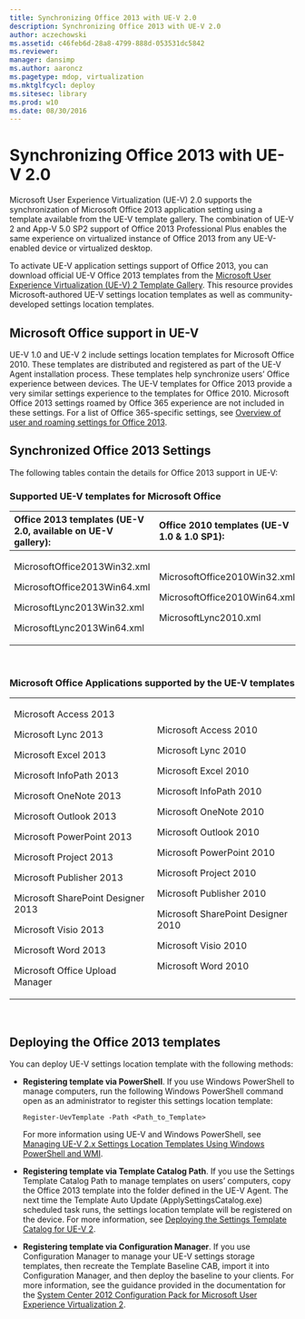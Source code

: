 ```yaml
---
title: Synchronizing Office 2013 with UE-V 2.0
description: Synchronizing Office 2013 with UE-V 2.0
author: aczechowski
ms.assetid: c46feb6d-28a8-4799-888d-053531dc5842
ms.reviewer: 
manager: dansimp
ms.author: aaroncz
ms.pagetype: mdop, virtualization
ms.mktglfcycl: deploy
ms.sitesec: library
ms.prod: w10
ms.date: 08/30/2016
---
```



# Synchronizing Office 2013 with UE-V 2.0


Microsoft User Experience Virtualization (UE-V) 2.0 supports the synchronization of Microsoft Office 2013 application setting using a template available from the UE-V template gallery. The combination of UE-V 2 and App-V 5.0 SP2 support of Office 2013 Professional Plus enables the same experience on virtualized instance of Office 2013 from any UE-V-enabled device or virtualized desktop.

To activate UE-V application settings support of Office 2013, you can download official UE-V Office 2013 templates from the [Microsoft User Experience Virtualization (UE-V) 2 Template Gallery](https://go.microsoft.com/fwlink/p/?LinkId=246589). This resource provides Microsoft-authored UE-V settings location templates as well as community-developed settings location templates.

## Microsoft Office support in UE-V


UE-V 1.0 and UE-V 2 include settings location templates for Microsoft Office 2010. These templates are distributed and registered as part of the UE-V Agent installation process. These templates help synchronize users’ Office experience between devices. The UE-V templates for Office 2013 provide a very similar settings experience to the templates for Office 2010. Microsoft Office 2013 settings roamed by Office 365 experience are not included in these settings. For a list of Office 365-specific settings, see [Overview of user and roaming settings for Office 2013](https://go.microsoft.com/fwlink/p/?LinkId=391220).

## Synchronized Office 2013 Settings


The following tables contain the details for Office 2013 support in UE-V:

### Supported UE-V templates for Microsoft Office

<table>
<colgroup>
<col width="50%" />
<col width="50%" />
</colgroup>
<thead>
<tr class="header">
<th align="left">Office 2013 templates (UE-V 2.0, available on UE-V gallery):</th>
<th align="left">Office 2010 templates (UE-V 1.0 &amp; 1.0 SP1):</th>
</tr>
</thead>
<tbody>
<tr class="odd">
<td align="left"><p>MicrosoftOffice2013Win32.xml</p>
<p>MicrosoftOffice2013Win64.xml</p>
<p>MicrosoftLync2013Win32.xml</p>
<p>MicrosoftLync2013Win64.xml</p></td>
<td align="left"><p>MicrosoftOffice2010Win32.xml</p>
<p>MicrosoftOffice2010Win64.xml</p>
<p>MicrosoftLync2010.xml</p>
<p></p></td>
</tr>
</tbody>
</table>

 

### Microsoft Office Applications supported by the UE-V templates

<table>
<colgroup>
<col width="50%" />
<col width="50%" />
</colgroup>
<tbody>
<tr class="odd">
<td align="left"><p>Microsoft Access 2013</p>
<p>Microsoft Lync 2013</p>
<p>Microsoft Excel 2013</p>
<p>Microsoft InfoPath 2013</p>
<p>Microsoft OneNote 2013</p>
<p>Microsoft Outlook 2013</p>
<p>Microsoft PowerPoint 2013</p>
<p>Microsoft Project 2013</p>
<p>Microsoft Publisher 2013</p>
<p>Microsoft SharePoint Designer 2013</p>
<p>Microsoft Visio 2013</p>
<p>Microsoft Word 2013</p>
<p>Microsoft Office Upload Manager</p></td>
<td align="left"><p>Microsoft Access 2010</p>
<p>Microsoft Lync 2010</p>
<p>Microsoft Excel 2010</p>
<p>Microsoft InfoPath 2010</p>
<p>Microsoft OneNote 2010</p>
<p>Microsoft Outlook 2010</p>
<p>Microsoft PowerPoint 2010</p>
<p>Microsoft Project 2010</p>
<p>Microsoft Publisher 2010</p>
<p>Microsoft SharePoint Designer 2010</p>
<p>Microsoft Visio 2010</p>
<p>Microsoft Word 2010</p>
<p></p></td>
</tr>
</tbody>
</table>

 

## Deploying the Office 2013 templates


You can deploy UE-V settings location template with the following methods:

-   **Registering template via PowerShell**. If you use Windows PowerShell to manage computers, run the following Windows PowerShell command open as an administrator to register this settings location template:

    ``` syntax
    Register-UevTemplate -Path <Path_to_Template>
    ```

    For more information using UE-V and Windows PowerShell, see [Managing UE-V 2.x Settings Location Templates Using Windows PowerShell and WMI](managing-ue-v-2x-settings-location-templates-using-windows-powershell-and-wmi-both-uevv2.md).

-   **Registering template via Template Catalog Path**. If you use the Settings Template Catalog Path to manage templates on users’ computers, copy the Office 2013 template into the folder defined in the UE-V Agent. The next time the Template Auto Update (ApplySettingsCatalog.exe) scheduled task runs, the settings location template will be registered on the device. For more information, see [Deploying the Settings Template Catalog for UE-V 2](https://technet.microsoft.com/library/dn458942.aspx#deploycatalogue).

-   **Registering template via Configuration Manager**. If you use Configuration Manager to manage your UE-V settings storage templates, then recreate the Template Baseline CAB, import it into Configuration Manager, and then deploy the baseline to your clients. For more information, see the guidance provided in the documentation for the [System Center 2012 Configuration Pack for Microsoft User Experience Virtualization 2](https://go.microsoft.com/fwlink/?LinkId=317263).






 

 





